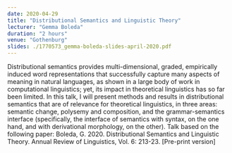 ```yaml
---
date: 2020-04-29
title: "Distributional Semantics and Linguistic Theory"
lecturer: "Gemma Boleda"
duration: "2 hours"
venue: "Gothenburg"
slides: ./1770573_gemma-boleda-slides-april-2020.pdf
---
```


Distributional semantics provides multi-dimensional, graded, empirically induced word representations that successfully capture many aspects of meaning in natural languages, as shown in a large body of work in computational linguistics; yet, its impact in theoretical linguistics has so far been limited. In this talk, I will present methods and results in distributional semantics that are of relevance for theoretical linguistics, in three areas: semantic change, polysemy and composition, and the grammar-semantics interface (specifically, the interface of semantics with syntax, on the one hand, and with derivational morphology, on the other). Talk based on the following paper: Boleda, G. 2020. Distributional Semantics and Linguistic Theory. Annual Review of Linguistics, Vol. 6: 213-23. [Pre-print version]


